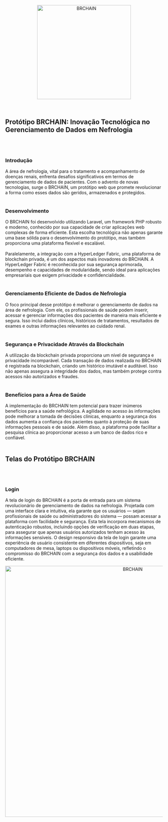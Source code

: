 <p align="center"><img src="https://github.com/mjdos/dados_brchain/blob/main/logo-brchain.jpeg" width="300" alt="BRCHAIN"></p>

<br>

## Protótipo BRCHAIN: Inovação Tecnológica no Gerenciamento de Dados em Nefrologia
<br><br>
### Introdução
A área de nefrologia, vital para o tratamento e acompanhamento de doenças renais, enfrenta desafios significativos em termos de gerenciamento de dados de pacientes. Com o advento de novas tecnologias, surge o BRCHAIN, um protótipo web que promete revolucionar a forma como esses dados são geridos, armazenados e protegidos.
<br><br>
### Desenvolvimento
O BRCHAIN foi desenvolvido utilizando Laravel, um framework PHP robusto e moderno, conhecido por sua capacidade de criar aplicações web complexas de forma eficiente. Esta escolha tecnológica não apenas garante uma base sólida para o desenvolvimento do protótipo, mas também proporciona uma plataforma flexível e escalável.
<br><br>
Paralelamente, a integração com a HyperLedger Fabric, uma plataforma de blockchain privada, é um dos aspectos mais inovadores do BRCHAIN. A HyperLedger Fabric é reconhecida por sua segurança aprimorada, desempenho e capacidades de modularidade, sendo ideal para aplicações empresariais que exigem privacidade e confidencialidade.
<br><br>
### Gerenciamento Eficiente de Dados de Nefrologia
O foco principal desse protótipo é melhorar o gerenciamento de dados na área de nefrologia. Com ele, os profissionais de saúde podem inserir, acessar e gerenciar informações dos pacientes de maneira mais eficiente e segura. Isso inclui dados clínicos, históricos de tratamentos, resultados de exames e outras informações relevantes ao cuidado renal.
<br><br>
### Segurança e Privacidade Através da Blockchain
A utilização da blockchain privada proporciona um nível de segurança e privacidade incomparável. Cada transação de dados realizada no BRCHAIN é registrada na blockchain, criando um histórico imutável e auditável. Isso não apenas assegura a integridade dos dados, mas também protege contra acessos não autorizados e fraudes.
<br><br>
### Benefícios para a Área de Saúde
A implementação do BRCHAIN tem potencial para trazer inúmeros benefícios para a saúde nefrológica. A agilidade no acesso às informações pode melhorar a tomada de decisões clínicas, enquanto a segurança dos dados aumenta a confiança dos pacientes quanto à proteção de suas informações pessoais e de saúde. Além disso, a plataforma pode facilitar a pesquisa clínica ao proporcionar acesso a um banco de dados rico e confiável.
<br><br>
## Telas do Protótipo BRCHAIN
<br><br>
### Login
A tela de login do BRCHAIN é a porta de entrada para um sistema revolucionário de gerenciamento de dados na nefrologia. Projetada com uma interface clara e intuitiva, ela garante que os usuários — sejam profissionais de saúde ou administradores do sistema — possam acessar a plataforma com facilidade e segurança. Esta tela incorpora mecanismos de autenticação robustos, incluindo opções de verificação em duas etapas, para assegurar que apenas usuários autorizados tenham acesso às informações sensíveis. O design responsivo da tela de login garante uma experiência de usuário consistente em diferentes dispositivos, seja em computadores de mesa, laptops ou dispositivos móveis, refletindo o compromisso do BRCHAIN com a segurança dos dados e a usabilidade eficiente.

<p align="center"><img src="https://github.com/mjdos/dados_brchain/blob/main/tela1.png" width="800" alt="BRCHAIN"></p>
